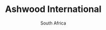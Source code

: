 ---
title: Ashwood International
subtitle: South Africa
layout: default
img: 3.jpg
start: 2003
end: 2013
description: Export trading house to the Far East.

---